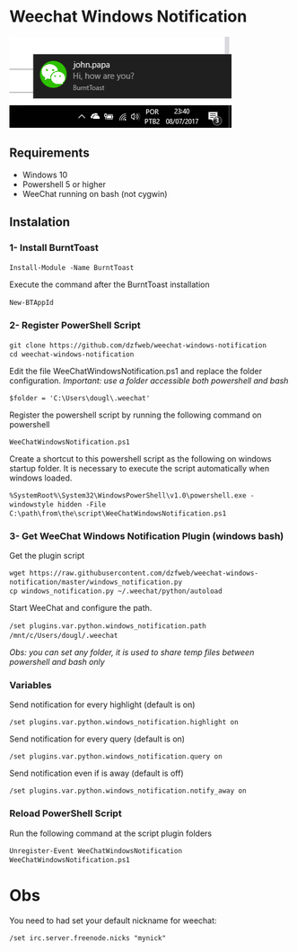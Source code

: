 # Weechat Windows Notification

![Emoji](print.png)

## Requirements
* Windows 10
* Powershell 5 or higher
* WeeChat running on bash (not cygwin)

## Instalation 
### 1- Install BurntToast

`Install-Module -Name BurntToast`

Execute the command after the BurntToast installation

`New-BTAppId`

### 2- Register PowerShell Script
```
git clone https://github.com/dzfweb/weechat-windows-notification
cd weechat-windows-notification
``` 

Edit the file WeeChatWindowsNotification.ps1 and replace the folder configuration. 
*Important: use a folder accessible both powershell and bash* 
```
$folder = 'C:\Users\dougl\.weechat'
```

Register the powershell script by running the following command on powershell 
```
WeeChatWindowsNotification.ps1
```

Create a shortcut to this powershell script as the following on windows startup folder. It is necessary to execute the script automatically when windows loaded.

```
%SystemRoot%\System32\WindowsPowerShell\v1.0\powershell.exe -windowstyle hidden -File C:\path\from\the\script\WeeChatWindowsNotification.ps1
```

### 3- Get WeeChat Windows Notification Plugin (windows bash)
Get the plugin script
```
wget https://raw.githubusercontent.com/dzfweb/weechat-windows-notification/master/windows_notification.py
cp windows_notification.py ~/.weechat/python/autoload
``` 
Start WeeChat and configure the path.

```/set plugins.var.python.windows_notification.path /mnt/c/Users/dougl/.weechat```

*Obs: you can set any folder, it is used to share temp files between powershell and bash only*

### Variables
Send notification for every highlight (default is on)
```
/set plugins.var.python.windows_notification.highlight on
```


Send notification for every query (default is on)
```
/set plugins.var.python.windows_notification.query on
```


Send notification even if is away (default is off)
```
/set plugins.var.python.windows_notification.notify_away on
```


### Reload PowerShell Script
Run the following command at the script plugin folders

```
Unregister-Event WeeChatWindowsNotification
WeeChatWindowsNotification.ps1

```

# Obs
You need to had set your default nickname for weechat: 
```
/set irc.server.freenode.nicks "mynick"
```